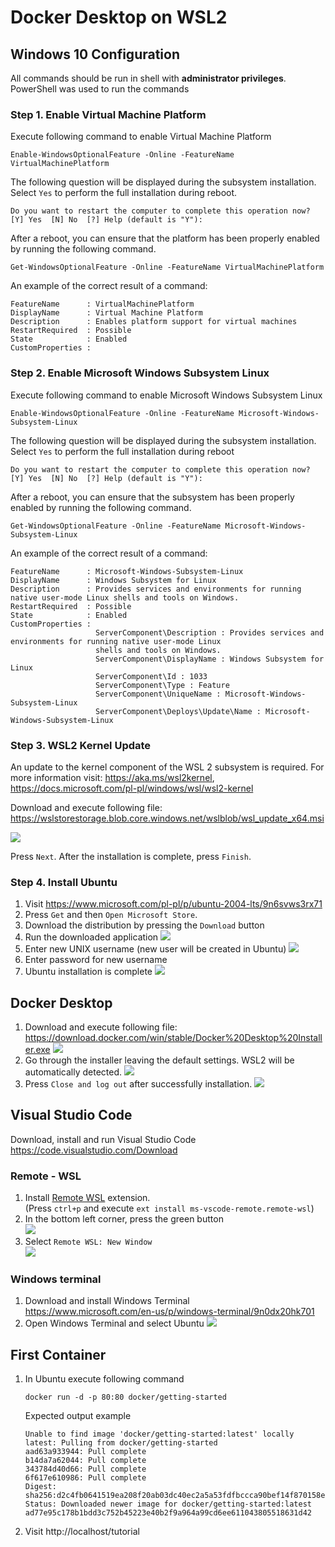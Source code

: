 # Docker Desktop on WSL2

## Windows 10 Configuration

All commands should be run in shell with __administrator privileges__.
PowerShell was used to run the commands

### Step 1. Enable Virtual Machine Platform

Execute following command to enable Virtual Machine Platform
```shell
Enable-WindowsOptionalFeature -Online -FeatureName VirtualMachinePlatform
```

The following question will be displayed during the subsystem installation.
Select `Yes` to perform the full installation during reboot.
```
Do you want to restart the computer to complete this operation now?
[Y] Yes  [N] No  [?] Help (default is "Y"):
```

After a reboot, you can ensure that the platform has been properly enabled by running the following command.
```
Get-WindowsOptionalFeature -Online -FeatureName VirtualMachinePlatform
```

An example of the correct result of a command:
```
FeatureName      : VirtualMachinePlatform
DisplayName      : Virtual Machine Platform
Description      : Enables platform support for virtual machines
RestartRequired  : Possible
State            : Enabled
CustomProperties :
```

### Step 2. Enable Microsoft Windows Subsystem Linux

Execute following command to enable Microsoft Windows Subsystem Linux
```
Enable-WindowsOptionalFeature -Online -FeatureName Microsoft-Windows-Subsystem-Linux
```
The following question will be displayed during the subsystem installation.
Select `Yes` to perform the full installation during reboot
```
Do you want to restart the computer to complete this operation now?
[Y] Yes  [N] No  [?] Help (default is "Y"):
```

After a reboot, you can ensure that the subsystem has been properly enabled by running the following command.
```
Get-WindowsOptionalFeature -Online -FeatureName Microsoft-Windows-Subsystem-Linux
```

An example of the correct result of a command:
```
FeatureName      : Microsoft-Windows-Subsystem-Linux
DisplayName      : Windows Subsystem for Linux
Description      : Provides services and environments for running native user-mode Linux shells and tools on Windows.
RestartRequired  : Possible
State            : Enabled
CustomProperties :
                   ServerComponent\Description : Provides services and environments for running native user-mode Linux
                   shells and tools on Windows.
                   ServerComponent\DisplayName : Windows Subsystem for Linux
                   ServerComponent\Id : 1033
                   ServerComponent\Type : Feature
                   ServerComponent\UniqueName : Microsoft-Windows-Subsystem-Linux
                   ServerComponent\Deploys\Update\Name : Microsoft-Windows-Subsystem-Linux
```

### Step 3. WSL2 Kernel Update

An update to the kernel component of the WSL 2 subsystem is required. For more information visit: https://aka.ms/wsl2kernel, https://docs.microsoft.com/pl-pl/windows/wsl/wsl2-kernel

Download and execute following file:\
 https://wslstorestorage.blob.core.windows.net/wslblob/wsl_update_x64.msi

![](images/wsl2-kernel-1.png)

Press `Next`. After the installation is complete, press `Finish`.


### Step 4. Install Ubuntu

1. Visit https://www.microsoft.com/pl-pl/p/ubuntu-2004-lts/9n6svws3rx71
1. Press `Get` and then `Open Microsoft Store`.
1. Download the distribution by pressing the `Download` button
1. Run the downloaded application
   ![](images/ubuntu-install-start.png)
1. Enter new UNIX username (new user will be created in Ubuntu)
   ![](images/ubuntu-install-username.png)
1. Enter password for new username
1. Ubuntu installation is complete
   ![](images/ubuntu-install-end.png)



## Docker Desktop

1. Download and execute following file:\
   https://download.docker.com/win/stable/Docker%20Desktop%20Installer.exe
   ![](images/docker-desktop-1.png)
1. Go through the installer leaving the default settings. WSL2 will be automatically detected.
   ![](images/docker-desktop-2.png)
1. Press `Close and log out` after successfully installation.
   ![](images/docker-desktop-3.png)

## Visual Studio Code

Download, install and run Visual Studio Code\
https://code.visualstudio.com/Download

### Remote - WSL
 
1. Install [Remote WSL](https://marketplace.visualstudio.com/items?itemName=ms-vscode-remote.remote-wsl) extension.\
   (Press `ctrl+p` and execute `ext install ms-vscode-remote.remote-wsl`)
1. In the bottom left corner, press the green button\
   ![](images/vscode-remote-select.png)
1. Select `Remote WSL: New Window`\
   ![](images/vscode-remote-wsl2.png)

### Windows terminal

1. Download and install Windows Terminal\
   https://www.microsoft.com/en-us/p/windows-terminal/9n0dx20hk701
1. Open Windows Terminal and select Ubuntu
   ![](images/windows-terminal-ubuntu.png)

## First Container

1. In Ubuntu execute following command
   ```
   docker run -d -p 80:80 docker/getting-started
   ```

   Expected output example
   ```
   Unable to find image 'docker/getting-started:latest' locally
   latest: Pulling from docker/getting-started
   aad63a933944: Pull complete
   b14da7a62044: Pull complete
   343784d40d66: Pull complete
   6f617e610986: Pull complete
   Digest: sha256:d2c4fb0641519ea208f20ab03dc40ec2a5a53fdfbccca90bef14f870158ed577
   Status: Downloaded newer image for docker/getting-started:latest
   ad77e95c178b1bdd3c752b45223e40b2f9a964a99cd6ee611043805518631d42
   ```
1.  Visit http://localhost/tutorial
